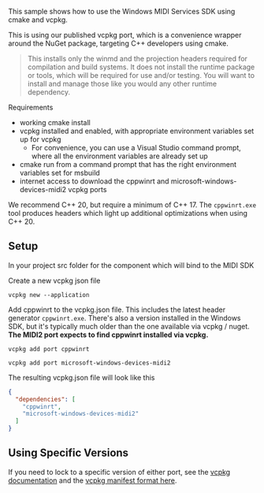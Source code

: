 This sample shows how to use the Windows MIDI Services SDK using cmake and vcpkg. 

This is using our published vcpkg port, which is a convenience wrapper around the NuGet package, targeting C++ developers using cmake.

> This installs only the winmd and the projection headers required for compilation and build systems. It does not install the runtime package or tools, which will be required for use and/or testing. You will want to install and manage those like you would any other runtime dependency.

Requirements
- working cmake install
- vcpkg installed and enabled, with appropriate environment variables set up for vcpkg 
    - For convenience, you can use a Visual Studio command prompt, where all the environment variables are already set up
- cmake run from a command prompt that has the right environment variables set for msbuild
- internet access to download the cppwinrt and microsoft-windows-devices-midi2 vcpkg ports

We recommend C++ 20, but require a minimum of C++ 17. The `cppwinrt.exe` tool produces headers which light up additional optimizations when using C++ 20.

## Setup

In your project src folder for the component which will bind to the MIDI SDK

Create a new vcpkg json file

`vcpkg new --application`

Add cppwinrt to the vcpkg.json file. This includes the latest header generator `cppwinrt.exe`. There's also a version installed in the Windows SDK, but it's typically much older than the one available via vcpkg / nuget. **The MIDI2 port expects to find cppwinrt installed via vcpkg.**

`vcpkg add port cppwinrt`

`vcpkg add port microsoft-windows-devices-midi2`

The resulting vcpkg.json file will look like this

```json
{
  "dependencies": [
    "cppwinrt",
    "microsoft-windows-devices-midi2"
  ]
}
```

## Using Specific Versions

If you need to lock to a specific version of either port, see the [vcpkg documentation](https://learn.microsoft.com/vcpkg/commands/add) and the [vcpkg manifest format here](https://learn.microsoft.com/vcpkg/concepts/manifest-mode).

